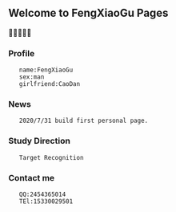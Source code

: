 
## Welcome to FengXiaoGu Pages

:monkey::monkey::monkey::monkey::monkey:



### Profile
       name:FengXiaoGu
       sex:man
       girlfriend:CaoDan
    
### News
       2020/7/31 build first personal page.
    
### Study Direction
       Target Recognition
    
### Contact me
       QQ:2454365014
       TEl:15330029501


